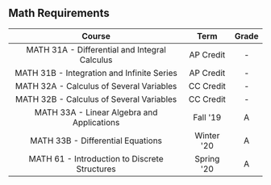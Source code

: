 ## Math Requirements

|                    Course                     |    Term    | Grade |
| :-------------------------------------------: | :--------: | :---: |
| MATH 31A - Differential and Integral Calculus | AP Credit  |   -   |
|  MATH 31B - Integration and Infinite Series   | AP Credit  |   -   |
|   MATH 32A - Calculus of Several Variables    | CC Credit  |   -   |
|   MATH 32B - Calculus of Several Variables    | CC Credit  |   -   |
|  MATH 33A - Linear Algebra and Applications   |  Fall '19  |   A   |
|       MATH 33B - Differential Equations       | Winter '20 |   A   |
| MATH 61 - Introduction to Discrete Structures | Spring '20 |   A   |